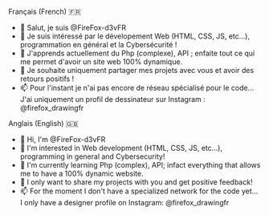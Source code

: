 Français (French) :fr:
- 👋 Salut, je suis @FireFox-d3vFR
- 👀 Je suis intéressé par le dévelopement Web (HTML, CSS, JS, etc...), programmation en général et la Cybersécurité !
- 🌱 J'apprends actuellement du Php (complexe), API ; enfaite tout ce qui me permet d'avoir un site web 100% dynamique.
- 💞️ Je souhaite uniquement partager mes projets avec vous et avoir des retours positifs !
- 📫 Pour l'instant je n'ai pas encore de réseau spécialisé pour le code... J'ai uniquement un profil de dessinateur sur Instagram : @firefox_drawingfr

Anglais (English) :gb:
- 👋 Hi, I'm @FireFox-d3vFR
- 👀 I'm interested in Web development (HTML, CSS, JS, etc...), programming in general and Cybersecurity!
- 🌱 I'm currently learning Php (complex), API; infact everything that allows me to have a 100% dynamic website.
- 💞️ I only want to share my projects with you and get positive feedback!
- 📫 For the moment I don't have a specialized network for the code yet... I only have a designer profile on Instagram: @firefox_drawingfr
